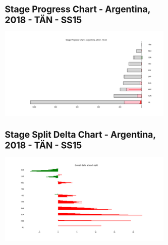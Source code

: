 # Stage Progress Chart - Argentina, 2018 - TÄN - SS15

![](images/stage_report_15_TAN.png)
# Stage Split Delta Chart - Argentina, 2018 - TÄN - SS15

![](images/stage_report_split_delta_15_TAN.png)
